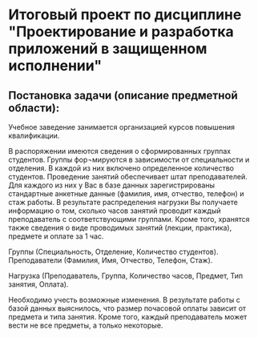 # Итоговый проект по дисциплине "Проектирование и разработка приложений в защищенном исполнении"

## Постановка задачи (описание предметной области):
Учебное заведение занимается организацией курсов повышения квалификации.

В распоряжении имеются сведения о сформированных группах студентов. Группы фор¬мируются в зависимости от специальности и отделения. В каждой из них включено определенное количество студентов. Проведение занятий обеспечивает штат преподавателей. Для каждого из них у Вас в базе данных зарегистрированы стандартные анкетные данные (фамилия, имя, отчество, телефон) и стаж работы. В результате распределения нагрузки Вы получаете информацию о том, сколько часов занятий проводит каждый преподаватель с соответствующими группами. Кроме того, хранятся также сведения о виде проводимых занятий (лекции, практика), предмете и оплате за 1 час.

Группы (Специальность, Отделение, Количество студентов). Преподаватели (Фамилия, Имя, Отчество, Телефон, Стаж).

Нагрузка (Преподаватель, Группа, Количество часов, Предмет, Тип занятия, Оплата).

Необходимо учесть возможные изменения. В результате работы с базой данных выяснилось, что размер почасовой оплаты зависит от предмета и типа занятия. Кроме того, каждый преподаватель может вести не все предметы, а только некоторые.